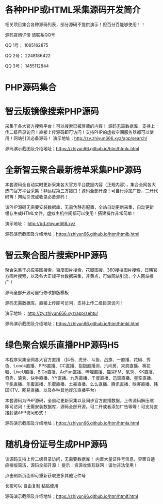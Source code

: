 # 各种PHP或HTML采集源码开发简介
 相关项目集合各种源码列表，部分源码不提供演示！但百分百能够使用！！

 源码咨询详情 请联系QQ号 
 
QQ 1号； 1095162875 

QQ 2号； 2248186422

QQ 3号； 1455112844

# PHP源码集合
# 智云版镜像搜索PHP源码

采集于各大官方搜索平台！可以搜索已被屏蔽的内容！ 源码无需数据库，支持上传二级目录访问！直接上传源码即可访问！支持PHP的虚拟空间服务器都可以使用！网站引流必备源码！
 演示地址；http://zy.zhiyun666.xyz/app/search/
 
源码演示截图及介绍地址；https://zhiyun66.github.io/htm/htmlc.html

 
# 全新智云聚合最新榜单采集PHP源码

本套源码全自动实时更新采集各大官方平台数据内容（正规内容），集合全网各大热门官方平台采集！非远程第三方接口！源码全部开源！可自行添加广告，二开代码等！网站引流或收录必备源码！

该PHP源码无需要安装数据库，无需伪静态配置，全站自动更新采集，自动更新缓存生成HTML文件，虚拟主机空间都可以使用！搭建操作非常简单！

演示地址： http://bd.zhiyun666.xyz

源码演示截图及介绍地址；https://zhiyun66.github.io/htm/htmlb.html


# 智云聚合图片搜索PHP源码

聚合采集于必应美图搜索，百度图片搜索，花瓣图搜，360搜搜图片搜索，日韩官方图片搜索，以及各大正规平台数据采集，非黄点，可做网站引流，个人网站推广！

源码全部开源可自行修改排版模板

源码无需数据库，直接上传即可访问，支持上传二级目录访问！

演示地址； http://zy.zhiyun666.xyz/app/sehtu/

源码演示截图及介绍地址；https://zhiyun66.github.io/htm/htmld.html

# 绿色聚合娱乐直播PHP源码H5
本程序采集全网各大官方直播
（抖音、虎牙、斗鱼、战旗、一直播、花椒、秀色、Loook直播、PPS直播、CC直播、抱抱直播测、六间房、来疯直播、棉花糖、LiveU直播、BiGo直播、AcFun直播、哔哩直播、猫耳FM、氧秀、KK直播、奇秀、浪秀、快手直播、YY直播、九秀直播、千度直播、迅雷直播、星空直播、千帆直播、乐蜜直播、乐蜜直播、土豪直播、么么直播、腾讯直播、映客直播、韩国KTV、网易直播、以及各种其他娱乐直播平台）

本套源码为PHP源码，全自动更新采集以及同步官方直播数据，上传源码解压缩即可访问！无需安装数据库，源码全部开源，可二开或者添加广告等等！可支持直接封装APP访问形式！

源码演示截图及介绍地址；https://zhiyun66.github.io/htm/htmla.html


# 随机身份证号生成PHP源码
该源码支持上传二级目录访问，无需要数据库！
内置大量证件号信息，界面自适应排版简洁，源码全部开源！
提示：资源收集互联网！请勿非法使用！<p>点击刷新页面即可重新获取更多其他证件号<p>长按可以 自由复制 粘贴使用

源码演示截图及介绍地址；https://zhiyun66.github.io/htm/htmlf.html


# 



















